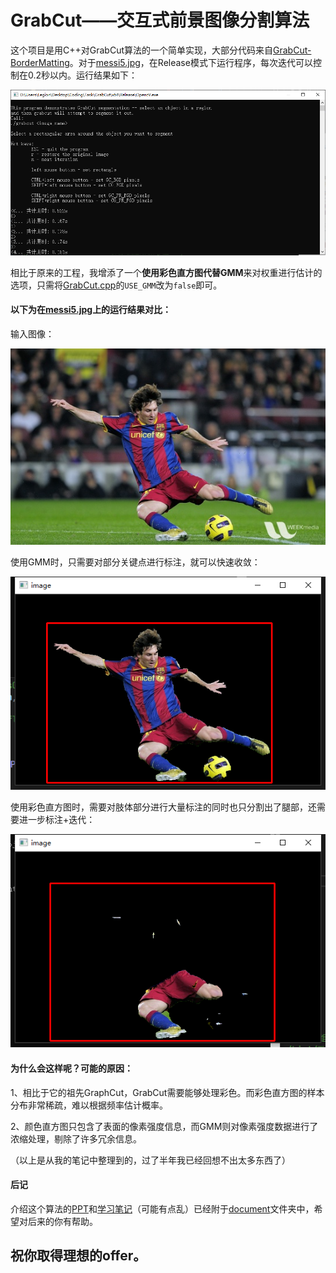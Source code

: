 # GrabCut——交互式前景图像分割算法

这个项目是用C++对GrabCut算法的一个简单实现，大部分代码来自[GrabCut-BorderMatting](https://github.com/fbsage/GrabCut-BorderMatting)。对于[messi5.jpg](./OpencV/messi5.jpg)，在Release模式下运行程序，每次迭代可以控制在0.2秒以内。运行结果如下：

![Console](./readmeimg/Console.png)

相比于原来的工程，我增添了一个**使用彩色直方图代替GMM**来对权重进行估计的选项，只需将[GrabCut.cpp](./OpencV/src/GrabCut.cpp)的`USE_GMM`改为`false`即可。



#### 以下为在[messi5.jpg](./OpencV/messi5.jpg)上的运行结果对比：

输入图像：

![messi5](./OpencV/messi5.jpg)

使用GMM时，只需要对部分关键点进行标注，就可以快速收敛：

![GMM](./readmeimg/GMM.png)

使用彩色直方图时，需要对肢体部分进行大量标注的同时也只分割出了腿部，还需要进一步标注+迭代：

![RGBHistogram](./readmeimg/RGBHistogram.png)



#### 为什么会这样呢？可能的原因：

1、相比于它的祖先GraphCut，GrabCut需要能够处理彩色。而彩色直方图的样本分布非常稀疏，难以根据频率估计概率。

2、颜色直方图只包含了表面的像素强度信息，而GMM则对像素强度数据进行了浓缩处理，剔除了许多冗余信息。

（以上是从我的笔记中整理到的，过了半年我已经回想不出太多东西了）



#### 后记

介绍这个算法的[PPT]("./document/“GrabCut”—%20Interactive%20Foreground%20Extraction%20using%20Iterated%20Graph%20Cuts.pdf")和[学习笔记](./document/note.pdf)（可能有点乱）已经附于[document](./document/)文件夹中，希望对后来的你有帮助。


## 祝你取得理想的offer。
